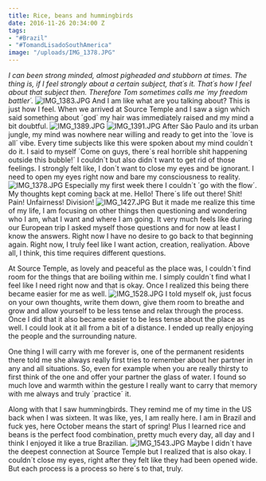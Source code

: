 ```yaml
---
title: Rice, beans and hummingbirds
date: 2016-11-26 20:34:00 Z
tags:
- "#Brazil"
- "#TomandLisadoSouthAmerica"
image: "/uploads/IMG_1378.JPG"
---
```


*I can been strong minded, almost pigheaded and stubborn at times. The thing is, if I feel strongly about a certain subject, that´s it. That´s how I feel about that subject then. Therefore Tom sometimes calls me ´my freedom battler´.* <!--more-->
![IMG_1383.JPG](/uploads/IMG_1383.JPG)
And I am like what are you talking about? This is just how I feel. When we arrived at Source Temple and I saw a sign which said something about ´god´ my hair was immediately raised and my mind a bit doubtful.
![IMG_1389.JPG](/uploads/IMG_1389.JPG)
![IMG_1391.JPG](/uploads/IMG_1391.JPG)
After São Paulo and its urban jungle, my mind was nowhere near willing and ready to get into the ´love is all´ vibe. Every time subjects like this were spoken about my mind couldn´t do it. I said to myself ´Come on guys, there´s real horrible shit happening outside this bubble!´ I couldn´t but also didn´t want to get rid of those feelings. I strongly felt like, I don´t want to close my eyes and be ignorant. I need to open my eyes right now and bare my consciousness to reality.
![IMG_1378.JPG](/uploads/IMG_1378.JPG)
Especially my first week there I couldn´t ´go with the flow´. My thoughts kept coming back at me. Hello! There´s life out there! Shit! Pain! Unfairness! Division!
![IMG_1427.JPG](/uploads/IMG_1427.JPG)
But it made me realize this time of my life, I am focusing on other things then questioning and wondering who I am, what I want and where I am going. It very much feels like during our European trip I asked myself those questions and for now at least I know the answers. Right now I have no desire to go back to that beginning again. Right now, I truly feel like I want action, creation, realiyation. Above all, I think, this time requires different questions.

At Source Temple, as lovely and peaceful as the place was, I couldn´t find room for the things that are boiling within me. I simply couldn´t find what I feel like I need right now and that is okay. Once I realized this being there became easier for me as well.
![IMG_1528.JPG](/uploads/IMG_1528.JPG)
I told myself ok, just focus on your own thoughts, write them down, give them room to breathe and grow and allow yourself to be less tense and relax through the process. Once I did that it also became easier to be less tense about the place as well. I could look at it all from a bit of a distance. I ended up really enjoying the people and the surrounding nature.

One thing I will carry with me forever is, one of the permanent residents there told me she always really first tries to remember about her partner in any and all situations. So, even for example when you are really thirsty to first think of the one and offer your partner the glass of water. I found so much love and warmth within the gesture I really want to carry that memory with me always and truly ´practice´ it.

Along with that I saw hummingbirds. They remind me of my time in the US back when I was sixteen. It was like, yes, I am really here. I am in Brazil and fuck yes, here October means the start of spring! Plus I learned rice and beans is the perfect food combination, pretty much every day, all day and I think I enjoyed it like a true Brazilian.
![IMG_1543.JPG](/uploads/IMG_1543.JPG)
Maybe I didn´t have the deepest connection at Source Temple but I realized that is also okay. I couldn´t close my eyes, right after they felt like they had been opened wide. But each process is a process so here´s to that, truly.